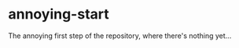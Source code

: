 annoying-start
==============

The annoying first step of the repository, where there's nothing yet...

